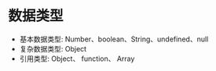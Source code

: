 # 数据类型

- 基本数据类型:    Number、boolean、String、undefined、null
- 复杂数据类型:    Object
- 引用类型:    Object、 function、 Array
